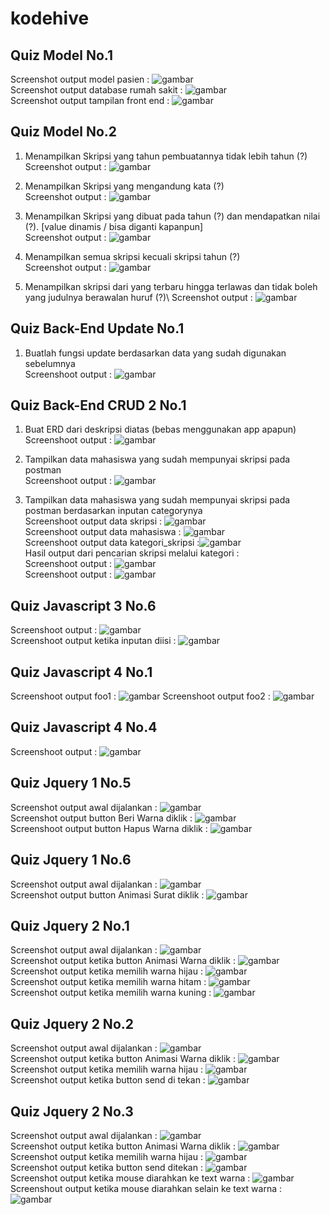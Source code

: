 # kodehive
## Quiz Model No.1
Screenshot output model pasien : ![gambar](https://user-images.githubusercontent.com/17564153/180918774-ce0081a5-fedd-4849-89b5-018407cf4e8f.png)\
Screenshot output database rumah sakit : ![gambar](https://user-images.githubusercontent.com/17564153/180919008-026ed79c-72ac-467d-a265-c31e74844357.png)\
Screenshot output tampilan front end : ![gambar](https://user-images.githubusercontent.com/17564153/180919130-ac1be0d8-389c-4b48-80e0-393d3adf59aa.png)

## Quiz Model No.2

1. Menampilkan Skripsi yang tahun pembuatannya tidak lebih tahun (?)\
Screenshot output : ![gambar](https://user-images.githubusercontent.com/17564153/179147221-97db6f2b-b22b-4679-9d55-07f686058808.png)

2. Menampilkan Skripsi yang mengandung kata (?)\
Screenshot output : ![gambar](https://user-images.githubusercontent.com/17564153/179147143-737386f8-c686-45a2-9455-dc4733accb8c.png)

3. Menampilkan Skripsi yang dibuat pada tahun (?) dan mendapatkan nilai (?). [value dinamis / bisa diganti kapanpun]\
Screenshot output : ![gambar](https://user-images.githubusercontent.com/17564153/179147076-d0fcd6e6-2ceb-45ec-9b58-06b9524be916.png)

4. Menampilkan semua skripsi kecuali skripsi tahun (?)\
Screenshot output : ![gambar](https://user-images.githubusercontent.com/17564153/179147025-4db2a91f-e7d2-4ec4-9c27-eb138966ef5c.png)

5. Menampilkan skripsi dari yang terbaru hingga terlawas dan tidak boleh yang judulnya berawalan huruf (?)\ 
Screenshot output : ![gambar](https://user-images.githubusercontent.com/17564153/179146979-717db2ad-d91d-46ea-beeb-cd52b51aa18c.png)

## Quiz Back-End Update No.1

1. Buatlah fungsi update berdasarkan data yang sudah digunakan sebelumnya\
Screenshoot output : ![gambar](https://user-images.githubusercontent.com/17564153/179194042-3e60ea69-01ae-4959-93f4-706940611bd9.png)

## Quiz Back-End CRUD 2 No.1

1. Buat ERD dari deskripsi diatas (bebas menggunakan app apapun)\
Screenshoot output : ![gambar](https://user-images.githubusercontent.com/17564153/179650477-e47c1253-f804-4fbb-9175-8df3dbf51d45.png)

2. Tampilkan data mahasiswa yang sudah mempunyai skripsi pada postman\
Screenshoot output : ![gambar](https://user-images.githubusercontent.com/17564153/179650674-f6ac7599-a2f4-4510-a808-34cc930c5a6b.png)

3. Tampilkan data mahasiswa yang sudah mempunyai skripsi pada postman berdasarkan inputan categorynya\
Screenshoot output data skripsi : ![gambar](https://user-images.githubusercontent.com/17564153/179702465-1d2d3d62-cb23-4fd2-854a-a92e4245dab8.png)\
Screenshoot output data mahasiswa : ![gambar](https://user-images.githubusercontent.com/17564153/179702043-d6ef8bad-6351-45e5-b538-4073234ad073.png)\
Screenshoot output data kategori_skripsi :![gambar](https://user-images.githubusercontent.com/17564153/179702238-33e2e436-6cbb-472b-979d-206c838fabd3.png)\
Hasil output dari pencarian skripsi melalui kategori :\
Screenshoot output : ![gambar](https://user-images.githubusercontent.com/17564153/179698112-cb798e22-c8ee-432b-8cd8-747305ad531a.png)\
Screenshoot output : ![gambar](https://user-images.githubusercontent.com/17564153/179701699-94efa129-3c0a-4776-abc3-ea07a75e3544.png)

## Quiz Javascript 3 No.6
Screenshoot output : ![gambar](https://user-images.githubusercontent.com/17564153/180127238-f72f70e5-ffc9-48c2-9460-68f73ffe5566.png)\
Screenshoot output ketika inputan diisi : ![gambar](https://user-images.githubusercontent.com/17564153/180127523-423967a0-284c-4e0a-8125-222f66897822.png)

## Quiz Javascript 4 No.1
Screenshoot output foo1 : ![gambar](https://user-images.githubusercontent.com/17564153/180164886-bbf612f6-9b96-41af-9b3f-7493d39193a7.png)
Screenshoot output foo2 : ![gambar](https://user-images.githubusercontent.com/17564153/180165050-6cf26d22-f126-4a25-8d00-ba253e47a44a.png)


## Quiz Javascript 4 No.4
Screenshoot output : ![gambar](https://user-images.githubusercontent.com/17564153/180165834-f3499813-d469-403d-8281-59efc1df58fd.png)

## Quiz Jquery 1 No.5
Screenshot output awal dijalankan : ![gambar](https://user-images.githubusercontent.com/17564153/180132628-2ab4e90c-b14e-43c9-bd19-8fd3683dde29.png)\
Screenshot output button Beri Warna diklik : ![gambar](https://user-images.githubusercontent.com/17564153/180132684-1bc0f079-bcbd-43de-b88e-7606e843a0d2.png)\
Screenshoot output button Hapus Warna diklik : ![gambar](https://user-images.githubusercontent.com/17564153/180132819-879eea32-266d-4f0c-b2f9-3fc99a3debcf.png)

## Quiz Jquery 1 No.6
Screenshot output awal dijalankan : ![gambar](https://user-images.githubusercontent.com/17564153/180157961-fafc6b61-82a6-4220-9e41-97af6fe5660d.png)\
Screenshot output button Animasi Surat diklik : ![gambar](https://user-images.githubusercontent.com/17564153/180158114-7fff98fd-6403-40b7-a01b-80b00e62484f.png)

## Quiz Jquery 2 No.1
Screenshot output awal dijalankan : ![gambar](https://user-images.githubusercontent.com/17564153/180372076-64fb9faf-d6ff-4c7a-8248-9ef42a44d445.png)\
Screenshot output ketika button Animasi Warna diklik : ![gambar](https://user-images.githubusercontent.com/17564153/180372214-ce06e43f-07b1-4022-9286-e1ea0243ac6f.png)\
Screenshot output ketika memilih warna hijau : ![gambar](https://user-images.githubusercontent.com/17564153/180372391-333e90ea-9996-4aa3-bc5c-c3e9568e599d.png)\
Screenshot output ketika memilih warna hitam : ![gambar](https://user-images.githubusercontent.com/17564153/180372435-aeaebfe9-e0c5-4adc-b88d-63ed9ed2b138.png)\
Screenshot output ketika memilih warna kuning : ![gambar](https://user-images.githubusercontent.com/17564153/180372466-1e85471c-95e6-45da-ab91-a20bdc2958a1.png)

## Quiz Jquery 2 No.2
Screenshot output awal dijalankan : ![gambar](https://user-images.githubusercontent.com/17564153/180914841-4ff44d4d-551d-42f0-a76a-2c7ee62c0090.png)\
Screenshot output ketika button Animasi Warna diklik : ![gambar](https://user-images.githubusercontent.com/17564153/180914902-3af9555d-3ed4-45c6-9d2c-bb312a45320f.png)\
Screenshot output ketika memilih warna hijau : ![gambar](https://user-images.githubusercontent.com/17564153/180914965-7a92578b-ceeb-4067-be41-e23cd109bd08.png)\
Screenshot output ketika button send di tekan : ![gambar](https://user-images.githubusercontent.com/17564153/180915010-08f7eb31-dd10-4acb-9a6d-d538c56568e4.png)

## Quiz Jquery 2 No.3
Screenshot output awal dijalankan : ![gambar](https://user-images.githubusercontent.com/17564153/180917069-de0a325e-eb93-41dc-b6b1-86ae9a322f63.png)\
Screenshot output ketika button Animasi Warna diklik : ![gambar](https://user-images.githubusercontent.com/17564153/180917115-e1987bfd-e1be-4477-961c-15c3667c8085.png)\
Screenshot output ketika memilih warna hijau : ![gambar](https://user-images.githubusercontent.com/17564153/180917162-0465790f-e91b-4017-a1c4-a215ead359e2.png)\
Screenshot output ketika button send ditekan : ![gambar](https://user-images.githubusercontent.com/17564153/180917228-f71e1ae3-f542-48db-9d38-b0ce8b615f96.png)\
Screenshot output ketika mouse diarahkan ke text warna : ![gambar](https://user-images.githubusercontent.com/17564153/180917272-dccdaef9-16e2-4518-86c5-e83a7a3e35b7.png)\
Screenshout output ketika mouse diarahkan selain ke text warna : ![gambar](https://user-images.githubusercontent.com/17564153/180917345-57caded6-f519-4cda-9efb-2bbc7a90c967.png)
